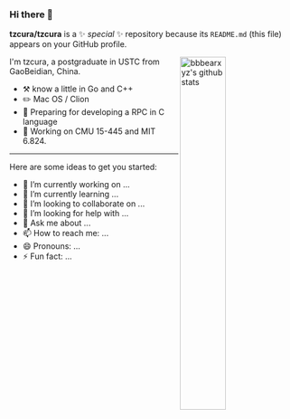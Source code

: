 ### Hi there 👋


**tzcura/tzcura** is a ✨ _special_ ✨ repository because its `README.md` (this file) appears on your GitHub profile.

<img align="right" alt="bbbearxyz's github stats" width="40%" src="https://github-readme-stats.vercel.app/api?username=tzcura&show_icons=true">

I'm tzcura, a postgraduate in USTC from GaoBeidian, China.

-   :hammer_and_pick:    know a little in Go and C++
-   :pencil2: Mac OS / Clion
-   :seedling: Preparing for developing a RPC in C language 
-   :thinking: Working on CMU 15-445 and MIT 6.824.
---
Here are some ideas to get you started:

- 🔭 I’m currently working on ...
- 🌱 I’m currently learning ...
- 👯 I’m looking to collaborate on ...
- 🤔 I’m looking for help with ...
- 💬 Ask me about ...
- 📫 How to reach me: ...
- 😄 Pronouns: ...
- ⚡ Fun fact: ...
<!---->
